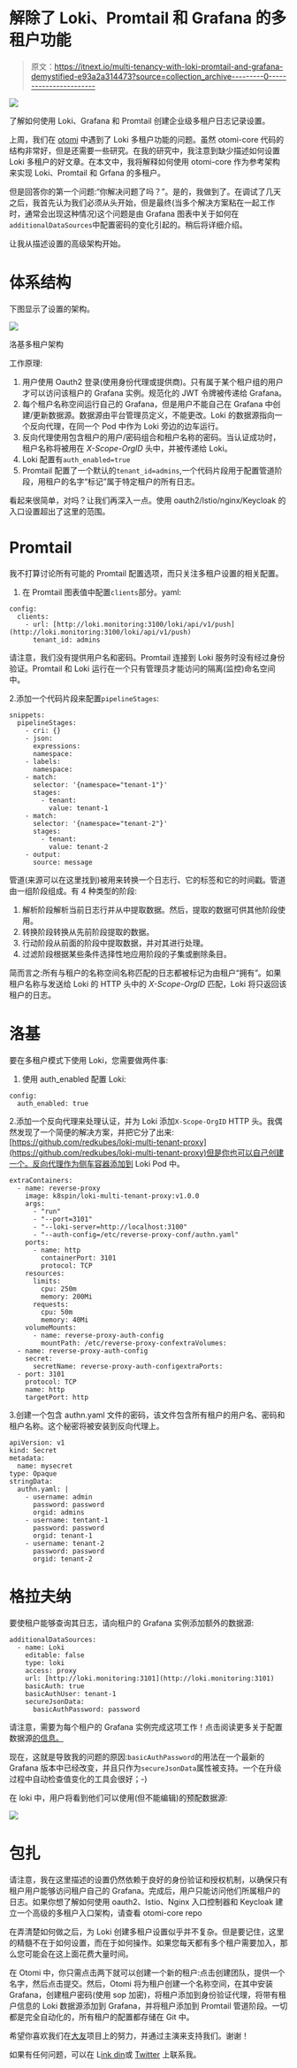 # 解除了 Loki、Promtail 和 Grafana 的多租户功能

> 原文：<https://itnext.io/multi-tenancy-with-loki-promtail-and-grafana-demystified-e93a2a314473?source=collection_archive---------0----------------------->

![](img/533e2dea97593ced59bcf5e110fa71a1.png)

了解如何使用 Loki、Grafana 和 Promtail 创建企业级多租户日志记录设置。

上周，我们在 [otomi](https://github.com/redkubes/otomi-core) 中遇到了 Loki 多租户功能的问题。虽然 otomi-core 代码的结构非常好，但是还需要一些研究。在我的研究中，我注意到缺少描述如何设置 Loki 多租户的好文章。在本文中，我将解释如何使用 otomi-core 作为参考架构来实现 Loki、Promtail 和 Grfana 的多租户。

但是回答你的第一个问题:“你解决问题了吗？”。是的，我做到了。在调试了几天之后，我首先认为我们必须从头开始，但是最终(当多个解决方案粘在一起工作时，通常会出现这种情况)这个问题是由 Grafana 图表中关于如何在`additionalDataSources`中配置密码的变化引起的。稍后将详细介绍。

让我从描述设置的高级架构开始。

# 体系结构

下图显示了设置的架构。

![](img/aa5f8ee17d41ce5a92aa85ebfc5c6977.png)

洛基多租户架构

工作原理:

1.  用户使用 Oauth2 登录(使用身份代理或提供商)。只有属于某个租户组的用户才可以访问该租户的 Grafana 实例。规范化的 JWT 令牌被传递给 Grafana。
2.  每个租户名称空间运行自己的 Grafana，但是用户不能自己在 Grafana 中创建/更新数据源。数据源由平台管理员定义，不能更改。Loki 的数据源指向一个反向代理，在同一个 Pod 中作为 Loki 旁边的边车运行。
3.  反向代理使用包含租户的用户/密码组合和租户名称的密码。当认证成功时，租户名称将被用在 *X-Scope-OrgID* 头中，并被传递给 Loki。
4.  Loki 配置有`auth_enabled=true`
5.  Promtail 配置了一个默认的`tenant_id=admins`,一个代码片段用于配置管道阶段，用租户的名字“标记”属于特定租户的所有日志。

看起来很简单，对吗？让我们再深入一点。使用 oauth2/Istio/nginx/Keycloak 的入口设置超出了这里的范围。

# Promtail

我不打算讨论所有可能的 Promtail 配置选项，而只关注多租户设置的相关配置。

1.  在 Promtail 图表值中配置`clients`部分。yaml:

```
config:
  clients:
    - url: [http://loki.monitoring:3100/loki/api/v1/push](http://loki.monitoring:3100/loki/api/v1/push)
      tenant_id: admins
```

请注意，我们没有提供用户名和密码。Promtail 连接到 Loki 服务时没有经过身份验证。Promtail 和 Loki 运行在一个只有管理员才能访问的隔离(监控)命名空间中。

2.添加一个代码片段来配置`pipelineStages`:

```
snippets:
  pipelineStages:
    - cri: {}
    - json:
      expressions:
      namespace:
    - labels:
      namespace:
    - match:
      selector: '{namespace="tenant-1"}'
      stages:
        - tenant:
          value: tenant-1
    - match:
      selector: '{namespace="tenant-2"}'
      stages:
        - tenant:
          value: tenant-2
    - output:
      source: message
```

管道(来源可以在这里找到)被用来转换一个日志行、它的标签和它的时间戳。管道由一组阶段组成。有 4 种类型的阶段:

1.  解析阶段解析当前日志行并从中提取数据。然后，提取的数据可供其他阶段使用。
2.  转换阶段转换从先前阶段提取的数据。
3.  行动阶段从前面的阶段中提取数据，并对其进行处理。
4.  过滤阶段根据某些条件选择性地应用阶段的子集或删除条目。

简而言之:所有与租户的名称空间名称匹配的日志都被标记为由租户“拥有”。如果租户名称与发送给 Loki 的 HTTP 头中的 *X-Scope-OrgID* 匹配，Loki 将只返回该租户的日志。

# 洛基

要在多租户模式下使用 Loki，您需要做两件事:

1.  使用 auth_enabled 配置 Loki:

```
config:
  auth_enabled: true
```

2.添加一个反向代理来处理认证，并为 Loki 添加`X-Scope-OrgID` HTTP 头。我偶然发现了一个简便的解决方案，并把它分了出来:[https://github.com/redkubes/loki-multi-tenant-proxy](https://github.com/redkubes/loki-multi-tenant-proxy)但是你也可以自己创建一个。反向代理作为侧车容器添加到 Loki Pod 中。

```
extraContainers:
  - name: reverse-proxy
    image: k8spin/loki-multi-tenant-proxy:v1.0.0
    args:
      - "run"
      - "--port=3101"
      - "--loki-server=http://localhost:3100"
      - "--auth-config=/etc/reverse-proxy-conf/authn.yaml"
    ports:
      - name: http
        containerPort: 3101
        protocol: TCP
    resources:
      limits:
        cpu: 250m
        memory: 200Mi
      requests:
        cpu: 50m
        memory: 40Mi
    volumeMounts:
      - name: reverse-proxy-auth-config
        mountPath: /etc/reverse-proxy-confextraVolumes:
  - name: reverse-proxy-auth-config
    secret:
      secretName: reverse-proxy-auth-configextraPorts:
  - port: 3101
    protocol: TCP
    name: http
    targetPort: http
```

3.创建一个包含 authn.yaml 文件的密码，该文件包含所有租户的用户名、密码和租户名称。这个秘密将被安装到反向代理上。

```
apiVersion: v1
kind: Secret
metadata:
  name: mysecret
type: Opaque
stringData:
  authn.yaml: |
    - username: admin
      password: password
      orgid: admins
    - username: tentant-1
      password: password
      orgid: tenant-1
    - username: tenant-2
      password: password
      orgid: tenant-2
```

# 格拉夫纳

要使租户能够查询其日志，请向租户的 Grafana 实例添加额外的数据源:

```
additionalDataSources:
  - name: Loki
    editable: false
    type: loki
    access: proxy
    url: [http://loki.monitoring:3101](http://loki.monitoring:3101)
    basicAuth: true
    basicAuthUser: tenant-1
    secureJsonData:
      basicAuthPassword: password
```

请注意，需要为每个租户的 Grafana 实例完成这项工作！点击阅读更多关于配置数据源[的信息。](https://grafana.com/docs/grafana/latest/administration/provisioning/#datasources)

现在，这就是导致我的问题的原因:`basicAuthPassword`的用法在一个最新的 Grafana 版本中已经改变，并且只作为`secureJsonData`属性被支持。一个在升级过程中自动检查值变化的工具会很好；-)

在 loki 中，用户将看到他们可以使用(但不能编辑)的预配数据源:

![](img/a836bd707b05f6bb34a9c947b9e049fb.png)

# 包扎

请注意，我在这里描述的设置仍然依赖于良好的身份验证和授权机制，以确保只有租户用户能够访问租户自己的 Grafana。完成后，用户只能访问他们所属租户的日志。如果你想了解如何使用 oauth2、Istio、Nginx 入口控制器和 Keycloak 建立一个高级的多租户入口架构，请查看 otomi-core repo

在弄清楚如何做之后，为 Loki 创建多租户设置似乎并不复杂。但是要记住，这里的精髓不在于如何设置，而在于如何操作。如果您每天都有多个租户需要加入，那么您可能会在这上面花费大量时间。

在 Otomi 中，你只需点击两下就可以创建一个新的租户:点击创建团队，提供一个名字，然后点击提交。然后，Otomi 将为租户创建一个名称空间，在其中安装 Grafana，创建租户密码(使用 sop 加密)，将租户添加到身份验证代理，将带有租户信息的 Loki 数据源添加到 Grafana，并将租户添加到 Promtail 管道阶段。一切都是完全自动化的，所有租户的配置都存储在 Git 中。

希望你喜欢我们在[大友](https://github.com/redkubes/otomi-core)项目上的努力，并通过主演来支持我们。谢谢！

如果有任何问题，可以在 L[ink din](https://www.linkedin.com/in/srodenhuis/)或 [Twitter](https://twitter.com/SanderRodenhuis) 上联系我。